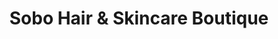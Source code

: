---
title: "Sobo Hair & Skincare Boutique"
url: /edinburgh/sobo-hair-und-skincare-boutique/
shop: Friseur
---